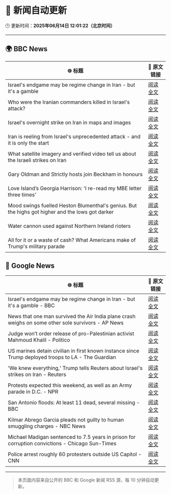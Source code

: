 # 🧠 新闻自动更新

🕒 更新时间：**2025年06月14日 12:01:22（北京时间）**

---

## 🌍 BBC News

| 🌐 标题 | 🔗 原文链接 |
|--------|-------------|
| Israel's endgame may be regime change in Iran - but it's a gamble | [阅读全文](https://www.bbc.com/news/articles/c79e233j2gro) |
| Who were the Iranian commanders killed in Israel's attack? | [阅读全文](https://www.bbc.com/news/articles/c2lk5j18k4vo) |
| Israel's overnight strike on Iran in maps and images | [阅读全文](https://www.bbc.com/news/articles/crr7gdr82e0o) |
| Iran is reeling from Israel's unprecedented attack - and it is only the start | [阅读全文](https://www.bbc.com/news/articles/cvg72ny4xeyo) |
| What satellite imagery and verified video tell us about the Israeli strikes on Iran | [阅读全文](https://www.bbc.com/news/videos/c04eweg57geo) |
| Gary Oldman and Strictly hosts join Beckham in honours | [阅读全文](https://www.bbc.com/news/articles/cly30wpz01po) |
| Love Island’s Georgia Harrison: 'I re-read my MBE letter three times' | [阅读全文](https://www.bbc.com/news/articles/ce80rk0yw7jo) |
| Mood swings fuelled Heston Blumenthal's genius. But the highs got higher and the lows got darker | [阅读全文](https://www.bbc.com/news/articles/cy5e6l06rlvo) |
| Water cannon used against Northern Ireland rioters | [阅读全文](https://www.bbc.com/news/articles/c79e239ld7ro) |
| All for it or a waste of cash? What Americans make of Trump's military parade | [阅读全文](https://www.bbc.com/news/videos/c2e39wjw8lro) |

## 📰 Google News

| 🌐 标题 | 🔗 原文链接 |
|--------|-------------|
| Israel's endgame may be regime change in Iran - but it's a gamble - BBC | [阅读全文](https://news.google.com/rss/articles/CBMiWkFVX3lxTE43WTBHd1JFWHE1V0dOZUlKMnRLZWtZWDNfcDI2aDB6MEstQU5yNS1HLWdDVk5mOEtEZUE5WU9uMDFleFJRUkNvUlVERjBpS1BDamdVelhacXpFUdIBX0FVX3lxTE9TNWU2WUUwdldQN3RXSTlXU3dONFF5RHd3OU1EbF9sY0k0bVNqX1IxbFdSU1RDdG5oV0hMWUNyVlpvd3FvUlRNTFkwRkdoZ3BsTmE2cm51VzRnems1dE9J?oc=5) |
| News that one man survived the Air India plane crash weighs on some other sole survivors - AP News | [阅读全文](https://news.google.com/rss/articles/CBMipwFBVV95cUxNbWhLZ0xNUGpTaWFtcE5EWFhrNlFXOWFjOUVmN1N3U3Z3djk3RHlmTUZtay1BZUc4RWg0UDNONE0zVUlaNm9zUi1fa1ZuTGMtVVJJYXpCNXFjeDI5T1VFSzhLcjJaa081dG1vSG9OUmtMQUxTQ2NERG00NzhWNHpWNnhzY3U5LWMtWVdpZWNzeTlXTWIySkllS3VuVm54dFhRbW9vWm9pdw?oc=5) |
| Judge won’t order release of pro-Palestinian activist Mahmoud Khalil - Politico | [阅读全文](https://news.google.com/rss/articles/CBMiiAFBVV95cUxPY3BCeTdYc29nWnU2b2FHSkp2ekc1elFVdXpadTVaTEQ1MG01cU1rTkFxOGxTVmhhdG5fWExqSnE2VlVLdG8xM25MWm8wTWhEUFA4LWh6bHVTRE0yb0FqRElNY0ZMczk1QVpLdHROVFNQem9XaUkzc2FoRVZrR2xQT0hNRWFESHFI?oc=5) |
| US marines detain civilian in first known instance since Trump deployed troops to LA - The Guardian | [阅读全文](https://news.google.com/rss/articles/CBMiigFBVV95cUxONE80UWVDT3BpQk5uQzltLWpaSTRpMUVzcnExa1oyVkNFb3l5Q19iU3pRU1FoRDZPVnlrQU1BUzFhbDRFQmQ4Ulk2ei1tblBaWVVVVHptajVKcE5HU3VpM25xdFMxWkVSOUo1eVN0Vy1Lakw0YlZCalY0OEp1UW0ya01WQnQyWkg5S0E?oc=5) |
| 'We knew everything,' Trump tells Reuters about Israel's strikes on Iran - Reuters | [阅读全文](https://news.google.com/rss/articles/CBMiuwFBVV95cUxOcG95UVA2ODRhRUNLQ25SaFZEVDJfS1UwekU1c3VxWWhsWXNFYThDeDllT2JoM0ZUeGZRcS1yc3ctR1AxRjhjWHB5bElDa3FlaEdPXzdRaWFhS0hFV2h2Yk9OTVd1eXdzZTVPWDNCYnlCNk9fTzVMb2pqb2swMlQ2VVhwVGFBYVNKTDI1SGxkdElQX05xV0I0Z293dUpLWTh6dERpNm9LQlNud0V0aXF3RVNIbjRwclZBMDVJ?oc=5) |
| Protests expected this weekend, as well as an Army parade in D.C. - NPR | [阅读全文](https://news.google.com/rss/articles/CBMirAFBVV95cUxNY0tkSU1PTDBwbWFPWGpCNDYtekJfYk9LZmxpSmFsTS1yMHpuUWFkYkdBdmFQa1lIenhXMmladU5DLTh2OXhiaTVNXzNxRGJWd1NjeHdSTXVuNm1TR3Zjc211NkNFakNkS2gzMnNxNHJwcDFlaUctNnNqa3NyWkZEUjljYUtIc0swTWV6WHhMTlpDeHJRUkpualhVVllJZEJDR2F4NmZnODk5eHF5?oc=5) |
| San Antonio floods: At least 11 dead, several missing - BBC | [阅读全文](https://news.google.com/rss/articles/CBMiWkFVX3lxTE9CMFczanVzMTNsazBWMWdnZVd5Wnk2WDZfbzdDY0N0My00MjU3dzBnbktra3VQa1l1R2VpQzA1ZnZ4X0tVb3ZIS2NsdmdsR3A2MnVFMVBldEdDUdIBX0FVX3lxTE1YcVVWX2p2WFI4XzhBcjh6azRRVmk2bWFWYl82OEpLTVFGakYtclQxN1pVUEY4ZlhBZmxFaUNnYlhCczQ0UTFqN054Z2ZfVDhqVzVlclN2TndmN1NRM1pJ?oc=5) |
| Kilmar Abrego Garcia pleads not guilty to human smuggling charges - NBC News | [阅读全文](https://news.google.com/rss/articles/CBMirwFBVV95cUxOOG1NOUpVUWVUak5hYkFIemxLa2hZb2NwdlR4eWZvRUF2YW5hRjJIWTJZU3JaWmJZYlFMVkhwSXNkQy05Wm1PX0VobjkwdXBrZU5VaWNYb0ZZX1JiZ0RJVk9ialBsWFBWQVRNeml0MDI5QXE1V0s2bUExWHRFNjRsTlpYdW51UVN3SHRUbXMzRTMzeGNTS0NWYW5ab29rY28xZVpTQmdpeTIyT0ZjYmZj0gFWQVVfeXFMTTRwbjJTWlFUdjZHM2UtY0tlNGszdEFySnM4ZTloS3FEUVliWi1zOHA4WnZVeFM4blZRTjc1M1NxbEtuMXJ6Mmsyb3RFanFvZ1pzODAwNFE?oc=5) |
| Michael Madigan sentenced to 7.5 years in prison for corruption convictions - Chicago Sun-Times | [阅读全文](https://news.google.com/rss/articles/CBMihwFBVV95cUxPVS1ZNXpwNm1PeWtHdnFhYlgyaUMtVU1aeGNIcTdBa29JMTZLT3Q2amlyN05TcmtJTkZVeHpFS2V5TUh5dlpGQ3o3Snd5bXpXMmd0VWl2WEFkcUlWQUxlbEFxQmFzV2VVbDY4SldGOHdXdXNkYUQ0X2xyUnk2VVRfMzJGODNIMHc?oc=5) |
| Police arrest roughly 60 protesters outside US Capitol - CNN | [阅读全文](https://news.google.com/rss/articles/CBMiekFVX3lxTE5tWm1nalp4VFk3SUQ1RU5jSWdvbjJZSGJlb3FVMV9rUGhMbVFzbUpnQk5qMHZyTVJhTHYzN3pDdHptMGVBbWJ3VmpOWkZGNUhYb1hScVBQdzcyUVc4dzJiRzVpdzEwb0FSekZUbnc3NVpMWTFDZTRwdXFn0gF_QVVfeXFMT3BaejExWDBPaFN6RGU4QjZGUGd1clVnUzFzSEV3U2pJUVlMTmlnQ09fTFF6bXFIRjNyMUhLY0RPWm85RWlHLXZjTjZpR3VBSlA2QUlyakF5N3l0WUNzQUxhNnNMTmJKakRtRXlOZ3hGNWJqeUdtNGplRkhka1hTTQ?oc=5) |

---
> 本页面内容来自公开的 BBC 和 Google 新闻 RSS 源，每 10 分钟自动更新。